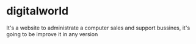 # digitalworld
It's a website to administrate a computer sales and support bussines, it's going to be improve it in any version
